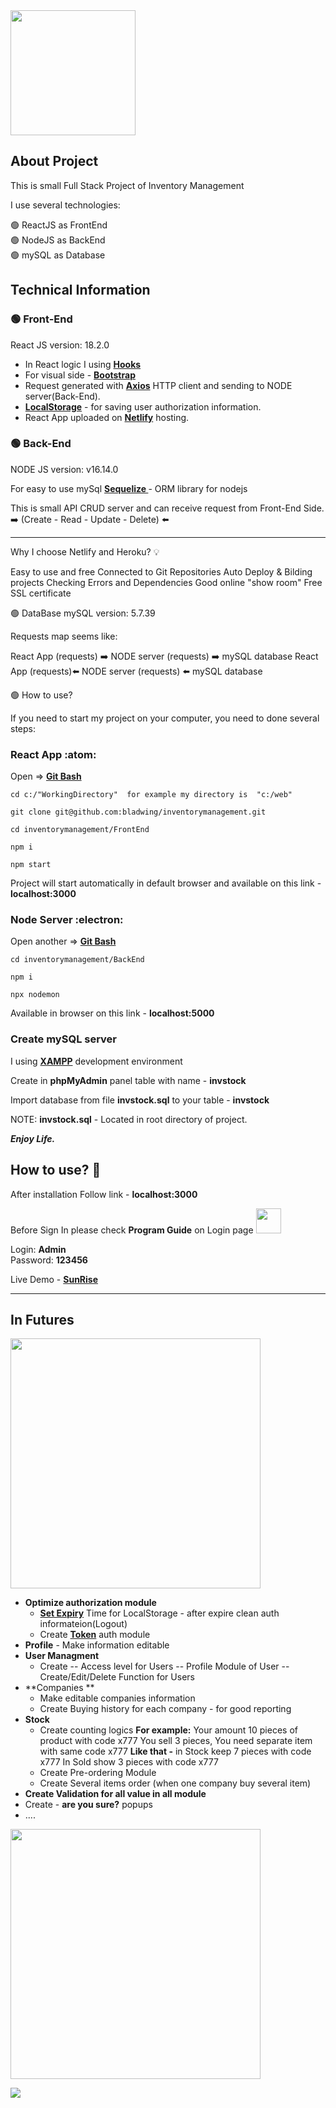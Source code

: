 <img src="https://i.imgur.com/jjpyI1O.png" width="200px">

## About Project




This is small Full Stack Project of Inventory Management

I use several technologies:

:green_circle: ReactJS as FrontEnd<br/>:green_circle: NodeJS as BackEnd<br/>:green_circle: mySQL as Database



## Technical Information


### :green_circle: Front-End 

React JS version: 18.2.0

- In React logic I using **[Hooks](https://reactjs.org/docs/hooks-intro.html)**
- For visual side - **[Bootstrap](https://getbootstrap.com/)** 
- Request generated with **[Axios](https://axios-http.com/docs/intro)** HTTP client and sending to NODE server(Back-End).
- **[LocalStorage](https://developer.mozilla.org/en-US/docs/Web/API/Window/localStorage)** - for saving user authorization information.
- React App uploaded on **[Netlify](https://productlistcrud.netlify.app/)** hosting.



### :green_circle: Back-End

NODE JS version: v16.14.0

For easy to use mySql **[Sequelize ](https://sequelize.org/)** - ORM library for nodejs

This is small API CRUD server and can receive request from Front-End Side. <br/>:arrow_right: (Create - Read - Update - Delete) 	:arrow_left:


---

Why I choose Netlify and Heroku? 💡

Easy to use and free
Connected to Git Repositories
Auto Deploy & Bilding projects
Checking Errors and Dependencies
Good online "show room"
Free SSL certificate


🟢 DataBase
mySQL version: 5.7.39

Requests map seems like:

React App (requests) ➡️ NODE server (requests) ➡️ mySQL database
React App (requests)⬅️ NODE server (requests) ⬅️ mySQL database


🟢 How to use?

If you need to start my project on your computer, you need to done several steps:

### React App :atom:

Open => **[Git Bash](https://git-scm.com/downloads)**

`cd c:/"WorkingDirectory"  for example my directory is  "c:/web"`


```
git clone git@github.com:bladwing/inventorymanagement.git

cd inventorymanagement/FrontEnd

npm i

npm start
```

Project will start automatically in default browser and available on this link - **localhost:3000**


### Node Server :electron:

Open another => **[Git Bash](https://git-scm.com/downloads)**

```
cd inventorymanagement/BackEnd

npm i

npx nodemon
```

Available in browser on this link - **localhost:5000**


### Create mySQL server 
I using **[XAMPP](https://www.apachefriends.org/index.html)** development environment

Create in **phpMyAdmin** panel table with name - **invstock**

Import database from file **invstock.sql** to your table - **invstock**

NOTE: **invstock.sql** - Located in root directory of project.

***Enjoy Life.***

## How to use? :underage:

After installation Follow link - **localhost:3000**

Before Sign In please check **Program Guide** on Login page <img src="https://i.imgur.com/gssN9xb.png" width="40" height="40" />


Login: **Admin**</br>Password: **123456**

Live Demo - **[SunRise](https://invmanagersite.netlify.com)**

---
## In Futures 

<img src="https://i.imgur.com/BqRwtRK.png" width="400"> 

- **Optimize authorization module**
    - **[Set Expiry](https://www.sohamkamani.com/javascript/localstorage-with-ttl-expiry/)** Time for LocalStorage - after expire clean auth informateion(Logout) 
    - Create **[Token](https://css-tricks.com/react-authentication-access-control/)** auth module
- **Profile** - Make information editable
- **User Managment**
    - Create
    -- Access level for Users
    -- Profile Module of User
    -- Create/Edit/Delete Function for Users
- **Companies **
    - Make editable companies information
    - Create Buying history for each company - for good reporting
- **Stock** 
    - Create counting logics 
    **For example:**
        Your amount 10 pieces of product with code x777 
        You sell 3 pieces,
        You need separate item with same code x777 
      **Like that -**
        in Stock keep 7 pieces with code x777
        In Sold show 3 pieces with code x777
    - Create Pre-ordering Module
    - Create Several items order (when one company buy several item)
- **Create Validation for all value in all module** 
- Create - **are you sure?** popups
- ....
<img src="https://i.imgur.com/nzi7myW.png" width="400"> 


![](https://i.imgur.com/hFphVbC.gif)

